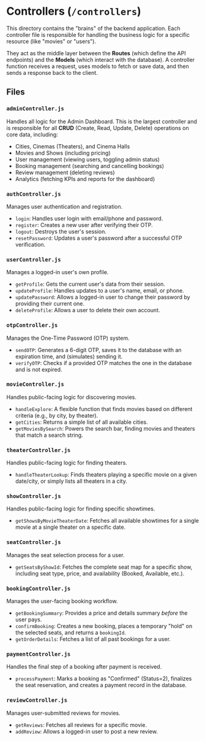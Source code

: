 # Controllers (`/controllers`)

This directory contains the "brains" of the backend application. Each controller file is responsible for handling the business logic for a specific resource (like "movies" or "users").

They act as the middle layer between the **Routes** (which define the API endpoints) and the **Models** (which interact with the database). A controller function receives a request, uses models to fetch or save data, and then sends a response back to the client.

## Files

### `adminController.js`

Handles all logic for the Admin Dashboard. This is the largest controller and is responsible for all **CRUD** (Create, Read, Update, Delete) operations on core data, including:

* Cities, Cinemas (Theaters), and Cinema Halls
* Movies and Shows (including pricing)
* User management (viewing users, toggling admin status)
* Booking management (searching and cancelling bookings)
* Review management (deleting reviews)
* Analytics (fetching KPIs and reports for the dashboard)

### `authController.js`

Manages user authentication and registration.

* `login`: Handles user login with email/phone and password.
* `register`: Creates a new user after verifying their OTP.
* `logout`: Destroys the user's session.
* `resetPassword`: Updates a user's password after a successful OTP verification.

### `userController.js`

Manages a logged-in user's own profile.

* `getProfile`: Gets the current user's data from their session.
* `updateProfile`: Handles updates to a user's name, email, or phone.
* `updatePassword`: Allows a logged-in user to change their password by providing their current one.
* `deleteProfile`: Allows a user to delete their own account.

### `otpController.js`

Manages the One-Time Password (OTP) system.

* `sendOTP`: Generates a 6-digit OTP, saves it to the database with an expiration time, and (simulates) sending it.
* `verifyOTP`: Checks if a provided OTP matches the one in the database and is not expired.

### `movieController.js`

Handles public-facing logic for discovering movies.

* `handleExplore`: A flexible function that finds movies based on different criteria (e.g., by city, by theater).
* `getCities`: Returns a simple list of all available cities.
* `getMoviesBySearch`: Powers the search bar, finding movies and theaters that match a search string.

### `theaterController.js`

Handles public-facing logic for finding theaters.

* `handleTheaterLookup`: Finds theaters playing a specific movie on a given date/city, or simply lists all theaters in a city.

### `showController.js`

Handles public-facing logic for finding specific showtimes.

* `getShowsByMovieTheaterDate`: Fetches all available showtimes for a single movie at a single theater on a specific date.

### `seatController.js`

Manages the seat selection process for a user.

* `getSeatsByShowId`: Fetches the complete seat map for a specific show, including seat type, price, and availability (Booked, Available, etc.).

### `bookingController.js`

Manages the user-facing booking workflow.

* `getBookingSummary`: Provides a price and details summary *before* the user pays.
* `confirmBooking`: Creates a new booking, places a temporary "hold" on the selected seats, and returns a `bookingId`.
* `getOrderDetails`: Fetches a list of all past bookings for a user.

### `paymentController.js`

Handles the final step of a booking after payment is received.

* `processPayment`: Marks a booking as "Confirmed" (Status=2), finalizes the seat reservation, and creates a payment record in the database.

### `reviewController.js`

Manages user-submitted reviews for movies.

* `getReviews`: Fetches all reviews for a specific movie.
* `addReview`: Allows a logged-in user to post a new review.